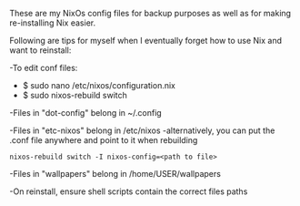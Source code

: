 These are my NixOs config files for backup purposes as well as for making re-installing Nix easier.

Following are tips for myself when I eventually forget how to use Nix and want to reinstall:

-To edit conf files:
- $ sudo nano /etc/nixos/configuration.nix
- $ sudo nixos-rebuild switch

-Files in "dot-config" belong in ~/.config

-Files in "etc-nixos" belong in /etc/nixos
  -alternatively, you can put the .conf file anywhere and point to it when rebuilding
  
    nixos-rebuild switch -I nixos-config=<path to file>

-Files in "wallpapers" belong in /home/USER/wallpapers

-On reinstall, ensure shell scripts contain the correct files paths
